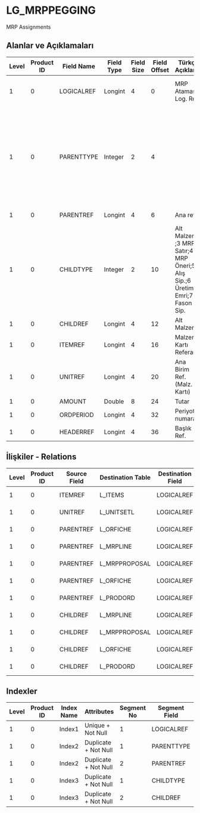 # LG_MRPPEGGING

MRP Assignments

## Alanlar ve Açıklamaları

| Level | Product ID | Field Name | Field Type | Field Size | Field Offset | Türkçe Açıklama | Expression |
| ----- | ---------- | ---------- | ---------- | ---------- | ------------ | --------------- | ---------- |
| 1 | 0 | LOGICALREF | Longint | 4 | 0 | MRP Ataması Log. Ref. | MRP Assignment Logical Reference |
| 1 | 0 | PARENTTYPE | Integer | 2 | 4 |  | Parent Type ;1 Sales Order;2 User Demand;3 MRP Line;4 MRP Proposal;5 Purchase Order;6 Production Order;7 Subcontracting Order |
| 1 | 0 | PARENTREF | Longint | 4 | 6 | Ana ref. | Parent Reference |
| 1 | 0 | CHILDTYPE | Integer | 2 | 10 | Alt Malzeme ;3 MRP Satır;4 MRP Öneri;5 Alış Sip.;6 Üretim Emri;7 Fason Sip. | Child Type ;3 MRP Line;4 MRP Proposal;5 Purchase Order;6 Production Order;7 Subcontracting Order |
| 1 | 0 | CHILDREF | Longint | 4 | 12 | Alt Malzeme | Child Reference |
| 1 | 0 | ITEMREF | Longint | 4 | 16 | Malzeme Kartı Referansı | Item Card Reference |
| 1 | 0 | UNITREF | Longint | 4 | 20 | Ana Birim Ref. (Malz. Kartı) | Main Unit Reference on Item Card |
| 1 | 0 | AMOUNT | Double | 8 | 24 | Tutar | Amount |
| 1 | 0 | ORDPERIOD | Longint | 4 | 32 | Periyot numarası | Period Number |
| 1 | 0 | HEADERREF | Longint | 4 | 36 | Başlık Ref. | Header Reference |

## İlişkiler - Relations

| Level | Product ID | Source Field | Destination Table | Destination Field | Relation Type | Extra Condition |
| ----- | ---------- | ------------ | ---------------- | ---------------- | ------------- | --------------- |
| 1 | 0 | ITEMREF | L_ITEMS | LOGICALREF | one-to-one |  |
| 1 | 0 | UNITREF | L_UNITSETL | LOGICALREF | one-to-one |  |
| 1 | 0 | PARENTREF | L_ORFICHE | LOGICALREF | one-to-one | PARENTTYPE = 1 |
| 1 | 0 | PARENTREF | L_MRPLINE | LOGICALREF | one-to-one | PARENTTYPE = 3 |
| 1 | 0 | PARENTREF | L_MRPPROPOSAL | LOGICALREF | one-to-one | PARENTTYPE = 4 |
| 1 | 0 | PARENTREF | L_ORFICHE | LOGICALREF | one-to-one | PARENTTYPE = 5 |
| 1 | 0 | PARENTREF | L_PRODORD | LOGICALREF | one-to-one | PARENTTYPE = 6 |
| 1 | 0 | CHILDREF | L_MRPLINE | LOGICALREF | one-to-one | CHILDTYPE = 3 |
| 1 | 0 | CHILDREF | L_MRPPROPOSAL | LOGICALREF | one-to-one | CHILDTYPE = 4 |
| 1 | 0 | CHILDREF | L_ORFICHE | LOGICALREF | one-to-one | CHILDTYPE = 5 |
| 1 | 0 | CHILDREF | L_PRODORD | LOGICALREF | one-to-one | CHILDTYPE = 6 |

## Indexler

| Level | Product ID | Index Name | Attributes | Segment No | Segment Field | Sense |
| ----- | ---------- | ---------- | ---------- | ---------- | ------------- | ----- |
| 1 | 0 | Index1 | Unique + Not Null | 1 | LOGICALREF | Ascending |
| 1 | 0 | Index2 | Duplicate + Not Null | 1 | PARENTTYPE | Ascending |
| 1 | 0 | Index2 | Duplicate + Not Null | 2 | PARENTREF | Ascending |
| 1 | 0 | Index3 | Duplicate + Not Null | 1 | CHILDTYPE | Ascending |
| 1 | 0 | Index3 | Duplicate + Not Null | 2 | CHILDREF | Ascending |
